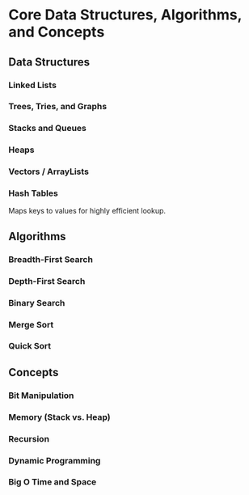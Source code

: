 # Core Data Structures, Algorithms, and Concepts


## Data Structures

### Linked Lists

### Trees, Tries, and Graphs

### Stacks and Queues

### Heaps

### Vectors / ArrayLists

### Hash Tables
Maps keys to values for highly efficient lookup.

## Algorithms

### Breadth-First Search

### Depth-First Search

### Binary Search

### Merge Sort

### Quick Sort

## Concepts


### Bit Manipulation

### Memory (Stack vs. Heap)

### Recursion

### Dynamic Programming

### Big O Time and Space
